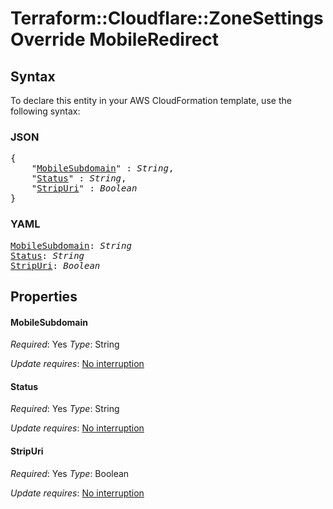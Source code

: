 # Terraform::Cloudflare::ZoneSettingsOverride MobileRedirect

## Syntax

To declare this entity in your AWS CloudFormation template, use the following syntax:

### JSON

<pre>
{
    "<a href="#mobilesubdomain" title="MobileSubdomain">MobileSubdomain</a>" : <i>String</i>,
    "<a href="#status" title="Status">Status</a>" : <i>String</i>,
    "<a href="#stripuri" title="StripUri">StripUri</a>" : <i>Boolean</i>
}
</pre>

### YAML

<pre>
<a href="#mobilesubdomain" title="MobileSubdomain">MobileSubdomain</a>: <i>String</i>
<a href="#status" title="Status">Status</a>: <i>String</i>
<a href="#stripuri" title="StripUri">StripUri</a>: <i>Boolean</i>
</pre>

## Properties

#### MobileSubdomain

_Required_: Yes
_Type_: String

_Update requires_: [No interruption](https://docs.aws.amazon.com/AWSCloudFormation/latest/UserGuide/using-cfn-updating-stacks-update-behaviors.html#update-no-interrupt)

#### Status

_Required_: Yes
_Type_: String

_Update requires_: [No interruption](https://docs.aws.amazon.com/AWSCloudFormation/latest/UserGuide/using-cfn-updating-stacks-update-behaviors.html#update-no-interrupt)

#### StripUri

_Required_: Yes
_Type_: Boolean

_Update requires_: [No interruption](https://docs.aws.amazon.com/AWSCloudFormation/latest/UserGuide/using-cfn-updating-stacks-update-behaviors.html#update-no-interrupt)

